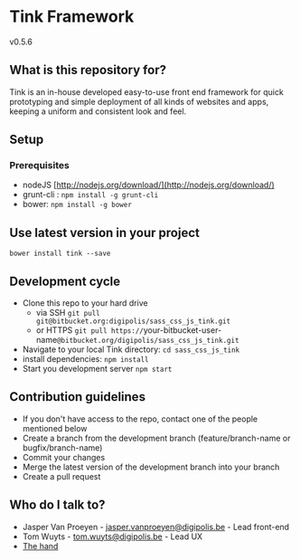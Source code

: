 # Tink Framework
v0.5.6

## What is this repository for?

Tink is an in-house developed easy-to-use front end framework for quick prototyping and simple deployment of all kinds of websites and apps, keeping a uniform and consistent look and feel.

## Setup

### Prerequisites
* nodeJS [http://nodejs.org/download/](http://nodejs.org/download/)
* grunt-cli : `npm install -g grunt-cli`
* bower: `npm install -g bower`

## Use latest version in your project
`bower install tink --save`

## Development cycle
* Clone this repo to your hard drive
  * via SSH `git pull git@bitbucket.org:digipolis/sass_css_js_tink.git`
  * or HTTPS `git pull https://`your-bitbucket-user-name`@bitbucket.org/digipolis/sass_css_js_tink.git`
* Navigate to your local Tink directory: `cd sass_css_js_tink`
* install dependencies: `npm install`
* Start you development server `npm start`

## Contribution guidelines

* If you don't have access to the repo, contact one of the people mentioned below
* Create a branch from the development branch (feature/branch-name or bugfix/branch-name)
* Commit your changes
* Merge the latest version of the development branch into your branch
* Create a pull request

## Who do I talk to?

* Jasper Van Proeyen - jasper.vanproeyen@digipolis.be - Lead front-end
* Tom Wuyts - tom.wuyts@digipolis.be - Lead UX
* [The hand](https://www.youtube.com/watch?v=_O-QqC9yM28)
